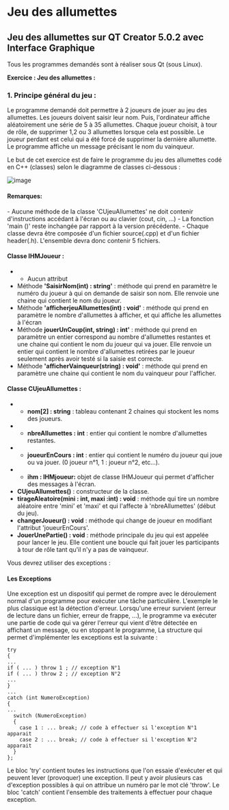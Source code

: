 # Jeu des allumettes
## Jeu des allumettes sur QT Creator 5.0.2 avec Interface Graphique 

Tous les programmes demandés sont à réaliser sous Qt (sous Linux).
  
**Exercice : Jeu des allumettes :**
  
### 1. Principe général du jeu :
<p>
  Le programme demandé doit permettre à 2 joueurs de jouer au jeu des allumettes.
  Les joueurs doivent saisir leur nom. Puis, l'ordinateur affiche aléatoirement une série de 5 à 35 allumettes.
  Chaque joueur choisit, à tour de rôle, de supprimer 1,2 ou 3 allumettes lorsque cela est possible.
  Le joueur perdant est celui qui a été forcé de supprimer la dernière allumette.
  Le programme affiche un message précisant le nom du vainqueur.

  Le but de cet exercice est de faire le programme du jeu des allumettes codé en C++ (classes) selon le diagramme de classes ci-dessous :

![image](https://user-images.githubusercontent.com/97070339/215148630-e1ea09cd-6056-4abb-bd2b-475d27ccb138.png)

</p>

#### Remarques:

<p>
  - Aucune méthode de la classe 'CUjeuAllumettes' ne doit contenir d'instructions accédant à l'écran ou au clavier (cout, cin, ...)
  - La fonction 'main ()' reste inchangée par rapport à la version précédente.
  - Chaque classe devra être composée d'un fichier source(.cpp) et d'un fichier header(.h). L'ensemble devra donc contenir 5 fichiers.
</p>

#### **Classe IHMJoueur :**

  - - Aucun attribut
  - Méthode **'SaisirNom(int) : string'** : méthode qui prend en paramètre le numéro du joueur à qui on demande de saisir son nom. Elle renvoie une chaine qui contient le nom du joueur.
  - Méthode **'afficherjeuAllumettes(int) : void'** : méthode qui prend en paramètre le nombre d'allumettes à afficher, et qui affiche les allumettes à l'écran
  - Méthode **jouerUnCoup(int, string) : int'** : méthode qui prend en paramètre un entier correspond au nombre d'allumettes restantes et une chaine qui contient le nom du joueur qui va jouer. Elle renvoie un entier qui contient le nombre d'allumettes retirées par le joueur seulement après avoir testé si la saisie est correcte.
  - Méthode **'afficherVainqueur(string) : void'** : méthode qui prend en paramètre une chaine qui contient le nom du vainqueur pour l'afficher.

#### **Classe CUjeuAllumettes :**

  - - **nom[2] : string** : tableau contenant 2 chaines qui stockent les noms des joueurs.
  - - **nbreAllumettes : int** : entier qui contient le nombre d'allumettes restantes.
  - - **joueurEnCours : int** : entier qui contient le numéro du joueur qui joue ou va jouer. (0 joueur n°1, 1 : joueur n°2, etc...).
  - - **ihm : IHMjoueur:** objet de classe IHMJoueur qui permet d'afficher des messages à l'écran.
  - **CUjeuAllumettes()** : constructeur de la classe.
  - **tirageAleatoire(mini : int, maxi :int) : void** : méthode qui tire un nombre aléatoire entre 'mini' et 'maxi' et qui l'affecte à 'nbreAllumettes' (début du jeu).
  - **changerJoueur() : void** : méthode qui change de joueur en modifiant l'attribut 'joueurEnCours'.
  - **JouerUnePartie() : void** : méthode principale du jeu qui est appelée pour lancer le jeu. Elle contient une boucle qui fait jouer les participants à tour de rôle tant qu'il n'y a pas de vainqueur.


Vous devrez utiliser des exceptions :
#### **Les Exceptions**
<p>
  Une exception est un dispositif qui permet de rompre avec le déroulement normal d'un programme pour exécuter une tâche particulière.
  L'exemple le plus classique est la détection d'erreur. Lorsqu'une erreur survient (erreur de lecture dans un fichier, erreur de frappe, ...), le programme va exécuter une partie de code qui va gérer l'erreur qui vient d'être détectée en affichant un message, ou en stoppant le programme, La structure qui permet d'implémenter
  les exceptions est la suivante :

```
try
{
...
if ( ... ) throw 1 ; // exception N°1
if ( ... ) throw 2 ; // exception N°2
...
}
...
catch (int NumeroException)
{
...
  switch (NumeroException)
  {
    case 1 : ... break; // code à effectuer si l'exception N°1 apparait
    case 2 : ... break; // code à effectuer si l'exception N°2 apparait
  }
};
```

  Le bloc 'try' contient toutes les instructions que l'on essaie d'exécuter et qui peuvent lever (provoquer) une exception. Il peut y avoir plusieurs cas d'exception possibles à qui on attribue un numéro par le mot clé 'throw'.
  Le bloc 'catch' contient l'ensemble des traitements à effectuer pour chaque exception.
</p>
